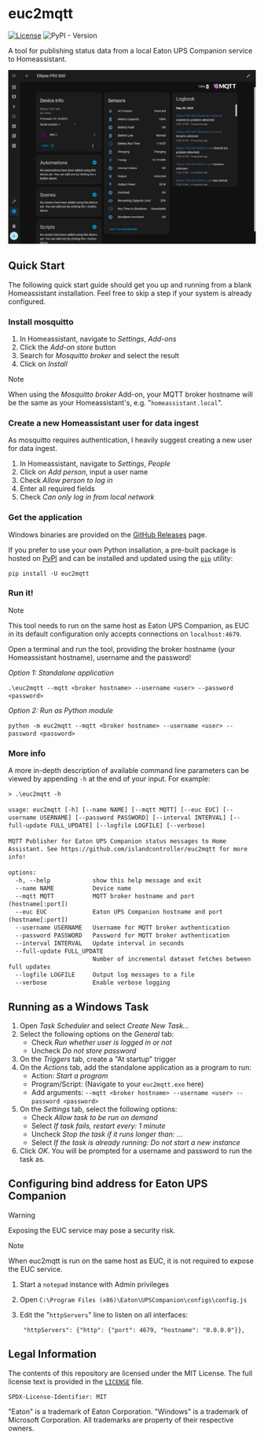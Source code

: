 # euc2mqtt

[![License](https://img.shields.io/github/license/islandcontroller/euc2mqtt)](LICENSE) ![PyPI - Version](https://img.shields.io/pypi/v/euc2mqtt)

A tool for publishing status data from a local Eaton UPS Companion service to Homeassistant.

<p align="center"><img src="https://raw.githubusercontent.com/islandcontroller/euc2mqtt/master/scr.png"/></p>

## Quick Start

The following quick start guide should get you up and running from a blank Homeassistant installation. Feel free to skip a step if your system is already configured.

### Install mosquitto

1. In Homeassistant, navigate to *Settings*, *Add-ons*
2. Click the *Add-on store* button
3. Search for *Mosquitto broker* and select the result
4. Click on *Install*

> [!NOTE]
> When using the *Mosquitto broker* Add-on, your MQTT broker hostname will be the same as your Homeassistant's, e.g. "`homeassistant.local`".

### Create a new Homeassistant user for data ingest

As mosquitto requires authentication, I heavily suggest creating a new user for data ingest.

1. In Homeassistant, navigate to *Settings*, *People*
2. Click on *Add person*, input a user name
3. Check *Allow person to log in*
4. Enter all required fields
5. Check *Can only log in from local network*

### Get the application

Windows binaries are provided on the [GitHub Releases](https://github.com/islandcontroller/euc2mqtt/releases) page.

If you prefer to use your own Python insallation, a pre-built package is hosted on [PyPI](https://pypi.org/project/euc2mqtt/) and can be installed and updated using the [`pip`](https://pip.pypa.io/en/stable/getting-started/) utility:

    pip install -U euc2mqtt

### Run it!

> [!NOTE]
> This tool needs to run on the same host as Eaton UPS Companion, as EUC in its default configuration only accepts connections on `localhost:4679`.

Open a terminal and run the tool, providing the broker hostname (your Homeassistant hostname), username and the password!

*Option 1: Standalone application*

    .\euc2mqtt --mqtt <broker hostname> --username <user> --password <password>

*Option 2: Run as Python module*

    python -m euc2mqtt --mqtt <broker hostname> --username <user> --password <password>

### More info

A more in-depth description of available command line parameters can be viewed by appending `-h` at the end of your input. For example:

```
> .\euc2mqtt -h

usage: euc2mqtt [-h] [--name NAME] [--mqtt MQTT] [--euc EUC] [--username USERNAME] [--password PASSWORD] [--interval INTERVAL] [--full-update FULL_UPDATE] [--logfile LOGFILE] [--verbose]

MQTT Publisher for Eaton UPS Companion status messages to Home Assistant. See https://github.com/islandcontroller/euc2mqtt for more info!

options:
  -h, --help            show this help message and exit
  --name NAME           Device name
  --mqtt MQTT           MQTT broker hostname and port (hostname[:port])
  --euc EUC             Eaton UPS Companion hostname and port (hostname[:port])
  --username USERNAME   Username for MQTT broker authentication
  --password PASSWORD   Password for MQTT broker authentication
  --interval INTERVAL   Update interval in seconds
  --full-update FULL_UPDATE
                        Number of incremental dataset fetches between full updates
  --logfile LOGFILE     Output log messages to a file
  --verbose             Enable verbose logging
```

## Running as a Windows Task

1. Open *Task Scheduler* and select *Create New Task...*
2. Select the following options on the *General* tab:
    - Check *Run whether user is logged in or not*
    - Uncheck *Do not store password*
3. On the *Triggers* tab, create a "At startup" trigger
4. On the *Actions* tab, add the standalone application as a program to run:
    - Action: *Start a program*
    - Program/Script: (Navigate to your `euc2mqtt.exe` here)
    - Add arguments: `--mqtt <broker hostname> --username <user> --password <password>`
5. On the *Settings* tab, select the following options:
    - Check *Allow task to be run on demand*
    - Select *If task fails, restart every: 1 minute*
    - Uncheck *Stop the task if it runs longer than: ...*
    - Select *If the task is already running: Do not start a new instance*
6. Click *OK*. You will be prompted for a username and password to run the task as.

## Configuring bind address for Eaton UPS Companion

> [!WARNING]
> Exposing the EUC service may pose a security risk.

> [!NOTE]
> When euc2mqtt is run on the same host as EUC, it is not required to expose the EUC service.

1. Start a `notepad` instance with Admin privileges
2. Open `C:\Program Files (x86)\Eaton\UPSCompanion\configs\config.js`
3. Edit the "`httpServers`" line to listen on all interfaces:

        "httpServers": {"http": {"port": 4679, "hostname": "0.0.0.0"}}, 

## Legal Information

The contents of this repository are licensed under the MIT License. The full license text is provided in the [`LICENSE`](LICENSE) file.

    SPDX-License-Identifier: MIT

"Eaton" is a trademark of Eaton Corporation. "Windows" is a trademark of Microsoft Corporation. All trademarks are property of their respective owners.